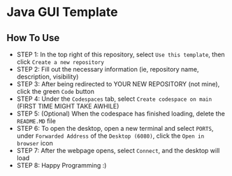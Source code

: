 # Java GUI Template
## How To Use
- STEP 1: In the top right of this repository, select `Use this template`, then click `Create a new repository`
- STEP 2: Fill out the necessary information (ie, repository name, description, visibility)
- STEP 3: After being redirected to YOUR NEW REPOSITORY (not mine), click the green `Code` button
- STEP 4: Under the `Codespaces` tab, select `Create codespace on main` (FIRST TIME MIGHT TAKE AWHILE)
- STEP 5: (Optional) When the codespace has finished loading, delete the `README.MD` file
- STEP 6: To open the desktop, open a new terminal and select `PORTS`, under `Forwarded Address` of the `Desktop (6080)`, click the `Open in browser` icon
- STEP 7: After the webpage opens, select `Connect`, and the desktop will load
- STEP 8: Happy Programming :)
